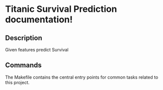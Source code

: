 # Titanic Survival Prediction documentation!

## Description

Given features predict Survival

## Commands

The Makefile contains the central entry points for common tasks related to this project.

